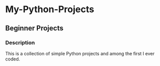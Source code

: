 # My-Python-Projects 
## Beginner Projects 
### Description
This is a collection of simple Python projects and among the first I ever coded. 
